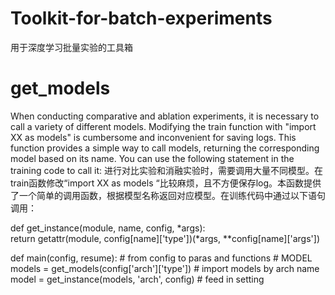 # Toolkit-for-batch-experiments
用于深度学习批量实验的工具箱


# get_models
When conducting comparative and ablation experiments, it is necessary to call a variety of different models. Modifying the train function with "import XX as models" is cumbersome and inconvenient for saving logs.
This function provides a simple way to call models, returning the corresponding model based on its name. You can use the following statement in the training code to call it:
进行对比实验和消融实验时，需要调用大量不同模型。在train函数修改“import  XX as models “比较麻烦，且不方便保存log。本函数提供了一个简单的调用函数，根据模型名称返回对应模型。在训练代码中通过以下语句调用：

def get_instance(module, name, config, *args):   
    return getattr(module, config[name]['type'])(*args, **config[name]['args'])  

def main(config, resume):  # from config to paras and functions
    # MODEL
    models = get_models(config['arch']['type'])  # import models by arch name
    model = get_instance(models, 'arch', config) # feed in setting

